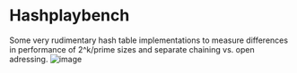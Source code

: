 # Hashplaybench
Some very rudimentary hash table implementations to measure differences in performance of 2^k/prime sizes and separate chaining vs. open adressing.
![image](https://user-images.githubusercontent.com/42412964/119564001-8943a800-bda8-11eb-80ad-c4d8cf743725.png)
